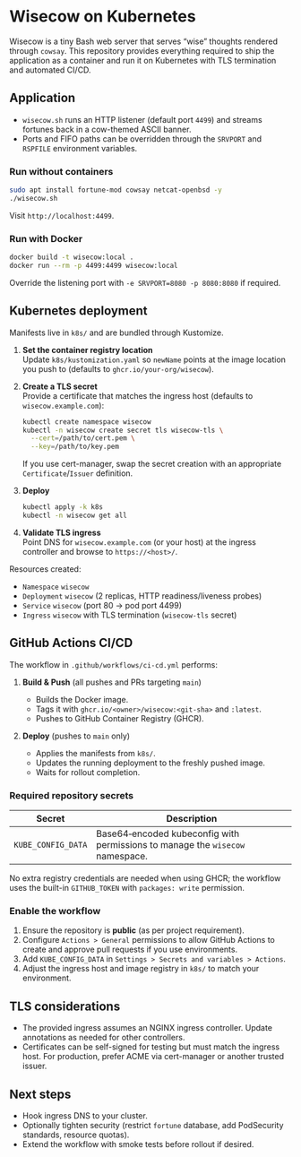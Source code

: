 # Wisecow on Kubernetes

Wisecow is a tiny Bash web server that serves “wise” thoughts rendered through `cowsay`. This repository provides everything required to ship the application as a container and run it on Kubernetes with TLS termination and automated CI/CD.

## Application

- `wisecow.sh` runs an HTTP listener (default port `4499`) and streams fortunes back in a cow-themed ASCII banner.
- Ports and FIFO paths can be overridden through the `SRVPORT` and `RSPFILE` environment variables.

### Run without containers

```bash
sudo apt install fortune-mod cowsay netcat-openbsd -y
./wisecow.sh
```

Visit `http://localhost:4499`.

### Run with Docker

```bash
docker build -t wisecow:local .
docker run --rm -p 4499:4499 wisecow:local
```

Override the listening port with `-e SRVPORT=8080 -p 8080:8080` if required.

## Kubernetes deployment

Manifests live in `k8s/` and are bundled through Kustomize.

1. **Set the container registry location**  
   Update `k8s/kustomization.yaml` so `newName` points at the image location you push to (defaults to `ghcr.io/your-org/wisecow`).

2. **Create a TLS secret**  
   Provide a certificate that matches the ingress host (defaults to `wisecow.example.com`):
   ```bash
   kubectl create namespace wisecow
   kubectl -n wisecow create secret tls wisecow-tls \
     --cert=/path/to/cert.pem \
     --key=/path/to/key.pem
   ```
   If you use cert-manager, swap the secret creation with an appropriate `Certificate`/`Issuer` definition.

3. **Deploy**  
   ```bash
   kubectl apply -k k8s
   kubectl -n wisecow get all
   ```

4. **Validate TLS ingress**  
   Point DNS for `wisecow.example.com` (or your host) at the ingress controller and browse to `https://<host>/`.

Resources created:
- `Namespace` `wisecow`
- `Deployment` `wisecow` (2 replicas, HTTP readiness/liveness probes)
- `Service` `wisecow` (port 80 → pod port 4499)
- `Ingress` `wisecow` with TLS termination (`wisecow-tls` secret)

## GitHub Actions CI/CD

The workflow in `.github/workflows/ci-cd.yml` performs:

1. **Build & Push** (all pushes and PRs targeting `main`)
   - Builds the Docker image.
   - Tags it with `ghcr.io/<owner>/wisecow:<git-sha>` and `:latest`.
   - Pushes to GitHub Container Registry (GHCR).

2. **Deploy** (pushes to `main` only)
   - Applies the manifests from `k8s/`.
   - Updates the running deployment to the freshly pushed image.
   - Waits for rollout completion.

### Required repository secrets

| Secret | Description |
|--------|-------------|
| `KUBE_CONFIG_DATA` | Base64‑encoded kubeconfig with permissions to manage the `wisecow` namespace. |

No extra registry credentials are needed when using GHCR; the workflow uses the built-in `GITHUB_TOKEN` with `packages: write` permission.

### Enable the workflow

1. Ensure the repository is **public** (as per project requirement).
2. Configure `Actions > General` permissions to allow GitHub Actions to create and approve pull requests if you use environments.
3. Add `KUBE_CONFIG_DATA` in `Settings > Secrets and variables > Actions`.
4. Adjust the ingress host and image registry in `k8s/` to match your environment.

## TLS considerations

- The provided ingress assumes an NGINX ingress controller. Update annotations as needed for other controllers.
- Certificates can be self-signed for testing but must match the ingress host. For production, prefer ACME via cert-manager or another trusted issuer.

## Next steps

- Hook ingress DNS to your cluster.
- Optionally tighten security (restrict `fortune` database, add PodSecurity standards, resource quotas).
- Extend the workflow with smoke tests before rollout if desired.
